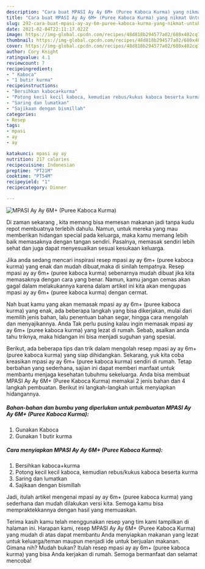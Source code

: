 ```yaml
---
description: "Cara buat MPASI Ay Ay 6M+ (Puree Kaboca Kurma) yang nikmat Untuk Jualan"
title: "Cara buat MPASI Ay Ay 6M+ (Puree Kaboca Kurma) yang nikmat Untuk Jualan"
slug: 292-cara-buat-mpasi-ay-ay-6m-puree-kaboca-kurma-yang-nikmat-untuk-jualan
date: 2021-02-04T22:11:17.022Z
image: https://img-global.cpcdn.com/recipes/48d818b294577a02/680x482cq70/mpasi-ay-ay-6m-puree-kaboca-kurma-foto-resep-utama.jpg
thumbnail: https://img-global.cpcdn.com/recipes/48d818b294577a02/680x482cq70/mpasi-ay-ay-6m-puree-kaboca-kurma-foto-resep-utama.jpg
cover: https://img-global.cpcdn.com/recipes/48d818b294577a02/680x482cq70/mpasi-ay-ay-6m-puree-kaboca-kurma-foto-resep-utama.jpg
author: Cory Knight
ratingvalue: 4.1
reviewcount: 7
recipeingredient:
- " Kaboca"
- "1 butir kurma"
recipeinstructions:
- "Bersihkan kaboca+kurma"
- "Potong kecil kecil kaboca, kemudian rebus/kukus kaboca beserta kurma"
- "Saring dan lumatkan"
- "Sajikaan dengan bismillah"
categories:
- Resep
tags:
- mpasi
- ay
- ay

katakunci: mpasi ay ay 
nutrition: 217 calories
recipecuisine: Indonesian
preptime: "PT21M"
cooktime: "PT54M"
recipeyield: "1"
recipecategory: Dinner

---
```



![MPASI Ay Ay 6M+ (Puree Kaboca Kurma)](https://img-global.cpcdn.com/recipes/48d818b294577a02/680x482cq70/mpasi-ay-ay-6m-puree-kaboca-kurma-foto-resep-utama.jpg)

Di zaman  sekarang , kita memang bisa memesan makanan jadi tanpa kudu repot membuatnya terlebih dahulu. Namun, untuk mereka yang mau memberikan hidangan special pada keluarga, maka kamu memang lebih baik memasaknya dengan tangan sendiri. Pasalnya, memasak sendiri lebih sehat dan juga dapat menyesuaikan sesuai kesukaan keluarga.

Jika anda sedang mencari inspirasi resep mpasi ay ay 6m+ (puree kaboca kurma) yang enak dan mudah dibuat,maka di sinilah tempatnya. Resep mpasi ay ay 6m+ (puree kaboca kurma)  sebenarnya mudah dibuat jika kita memasaknya dengan cara yang benar. Namun, kamu jangan cemas akan gagal dalam melakukannya 
karena dalam artikel ini kita akan mengupas mpasi ay ay 6m+ (puree kaboca kurma) dengan cermat.  



Nah buat kamu yang akan memasak mpasi ay ay 6m+ (puree kaboca kurma) yang enak, ada beberapa langkah yang bisa dikerjakan, mulai dari memilih jenis bahan, lalu penentuan bahan segar, hingga cara mengolah dan menyajikannya. Anda Tak perlu pusing kalau ingin memasak mpasi ay ay 6m+ (puree kaboca kurma) yang lezat di rumah. Sebab, asalkan anda  tahu triknya, maka hidangan ini bisa menjadi suguhan yang spesial.

Berikut, ada beberapa tips dan trik dalam mengolah resep mpasi ay ay 6m+ (puree kaboca kurma) yang siap dihidangkan. Sekarang, yuk kita coba kreasikan mpasi ay ay 6m+ (puree kaboca kurma) sendiri di rumah. Tetap berbahan yang sederhana, sajian ini dapat memberi manfaat untuk membantu menjaga kesehatan tubuhmu sekeluarga. Anda bisa membuat MPASI Ay Ay 6M+ (Puree Kaboca Kurma) memakai 2 jenis bahan dan 4 langkah pembuatan. Berikut ini langkah-langkah untuk menyiapkan hidangannya.

<!--inarticleads1-->

##### Bahan-bahan dan bumbu yang diperlukan untuk pembuatan MPASI Ay Ay 6M+ (Puree Kaboca Kurma):

1. Gunakan  Kaboca
1. Gunakan 1 butir kurma




<!--inarticleads2-->

##### Cara menyiapkan MPASI Ay Ay 6M+ (Puree Kaboca Kurma):

1. Bersihkan kaboca+kurma
1. Potong kecil kecil kaboca, kemudian rebus/kukus kaboca beserta kurma
1. Saring dan lumatkan
1. Sajikaan dengan bismillah




Jadi, itulah artikel mengenai  mpasi ay ay 6m+ (puree kaboca kurma)  yang sederhana dan mudah dilakukan versi kita. Semoga kamu bisa mempraktekkannya dengan hasil yang memuaskan. 

Terima kasih kamu telah menggunakan resep yang tim kami tampilkan di halaman ini. Harapan kami, resep  MPASI Ay Ay 6M+ (Puree Kaboca Kurma) yang mudah di atas dapat membantu Anda menyiapkan makanan yang lezat untuk keluarga/teman maupun menjadi ide untuk berjualan makanan. Gimana nih? Mudah bukan? Itulah resep mpasi ay ay 6m+ (puree kaboca kurma) yang bisa Anda kerjakan di rumah. Semoga bermanfaat dan selamat mencoba!


